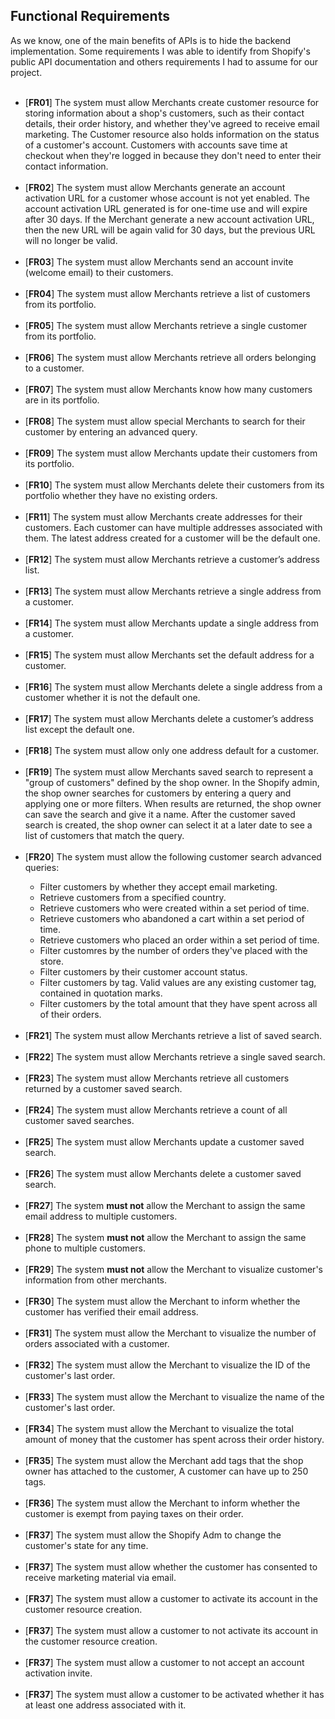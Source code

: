 <div>
  <h2>Functional Requirements</h2>
	As we know, one of the main benefits of APIs is to hide the backend implementation. Some requirements I was able to identify from Shopify's public API documentation and others requirements I had to assume for our project.<br><br>
</div>

<ul>
	<li>[<b>FR01</b>] The system must allow Merchants create customer resource for storing information about a shop's customers, such as their contact details, their order history, and whether they've agreed to receive email marketing. The Customer resource also holds information on the status of a customer's account. Customers with accounts save time at checkout when they're logged in because they don't need to enter their contact information.</li>
	<br>
	<li>[<b>FR02</b>] The system must allow Merchants generate an account activation URL for a customer whose account is not yet enabled. The account activation URL generated is for one-time use and will expire after 30 days. If the Merchant generate a new account activation URL, then the new URL will be again valid for 30 days, but the previous URL will no longer be valid.</li>
	<br>
	<li>[<b>FR03</b>] The system must allow Merchants send an account invite (welcome email) to their customers.</li>
	<br>
	<li>[<b>FR04</b>] The system must allow Merchants retrieve a list of customers from its portfolio.</li>
	<br>
	<li>[<b>FR05</b>] The system must allow Merchants retrieve a single customer from its portfolio.</li>
	<br>
	<li>[<b>FR06</b>] The system must allow Merchants retrieve all orders belonging to a customer.</li>
	<br>
	<li>[<b>FR07</b>] The system must allow Merchants know how many customers are in its portfolio.</li>
	<br>
	<li>[<b>FR08</b>] The system must allow special Merchants to search for their customer by entering an advanced query.</li>
	<br>
	<li>[<b>FR09</b>] The system must allow Merchants update their customers from its portfolio.</li>
	<br>
	<li>[<b>FR10</b>] The system must allow Merchants delete their customers from its portfolio whether they have no existing orders.</li>
	<br>
	<li>[<b>FR11</b>] The system must allow Merchants create addresses for their customers. Each customer can have multiple addresses associated with them. The latest address created for a customer will be the default one.</li>
	<br>
	<li>[<b>FR12</b>] The system must allow Merchants retrieve a customer’s address list.</li>
	<br>
	<li>[<b>FR13</b>] The system must allow Merchants retrieve a single address from a customer.</li>
	<br>
	<li>[<b>FR14</b>] The system must allow Merchants update a single address from a customer.</li>
	<br>
	<li>[<b>FR15</b>] The system must allow Merchants set the default address for a customer.</li>
	<br>
	<li>[<b>FR16</b>] The system must allow Merchants delete a single address from a customer whether it is not the default one.</li>
	<br>
	<li>[<b>FR17</b>] The system must allow Merchants delete a customer’s address list except the default one.</li>
	<br>
	<li>[<b>FR18</b>] The system must allow only one address default for a customer.</li>	
	<br>
	<li>[<b>FR19</b>] The system must allow Merchants saved search to represent a "group of customers" defined by the shop owner. In the Shopify admin, the shop owner searches for customers by entering a query and applying one or more filters. When results are returned, the shop owner can save the search and give it a name. After the customer saved search is created, the shop owner can select it at a later date to see a list of customers that match the query.</li>	
	<br>
	<li>[<b>FR20</b>] The system must allow the following customer search advanced queries:</li>
	  <ul>
	    <li>Filter customers by whether they accept email marketing.</li>
	    <li>Retrieve customers from a specified country.</li>
	    <li>Retrieve customers who were created within a set period of time.</li>
	    <li>Retrieve customers who abandoned a cart within a set period of time.</li>
            <li>Retrieve customers who placed an order within a set period of time.</li>
	    <li>Filter customres by the number of orders they've placed with the store.</li>
	    <li>Filter customers by their customer account status.</li>
	    <li>Filter customers by tag. Valid values are any existing customer tag, contained in quotation marks.</li>
	    <li>Filter customers by the total amount that they have spent across all of their orders.</li>
	  </ul>
	<br>
	<li>[<b>FR21</b>] The system must allow Merchants retrieve a list of saved search.</li>	
	<br>
	<li>[<b>FR22</b>] The system must allow Merchants retrieve a single saved search.</li>	
	<br>
	<li>[<b>FR23</b>] The system must allow Merchants retrieve all customers returned by a customer saved search.</li>	
	<br>
	<li>[<b>FR24</b>] The system must allow Merchants retrieve a count of all customer saved searches.</li>	
	<br>
	<li>[<b>FR25</b>] The system must allow Merchants update a customer saved search.</li>	
	<br>
	<li>[<b>FR26</b>] The system must allow Merchants delete a customer saved search.</li>	
	<br>
	<li>[<b>FR27</b>] The system <b>must not</b> allow the Merchant to assign the same email address to multiple customers.</li>	
	<br>
	<li>[<b>FR28</b>] The system <b>must not</b> allow the Merchant to assign the same phone to multiple customers.</li>	
	<br>
	<li>[<b>FR29</b>] The system <b>must not</b> allow the Merchant to visualize customer's information from other merchants.</li>	
	<br>
	<li>[<b>FR30</b>] The system must allow the Merchant to inform whether the customer has verified their email address.</li>	
	<br>
	<li>[<b>FR31</b>] The system must allow the Merchant to visualize the number of orders associated with a customer.</li>	
	<br>
	<li>[<b>FR32</b>] The system must allow the Merchant to visualize the ID of the customer's last order.</li>	
	<br>
	<li>[<b>FR33</b>] The system must allow the Merchant to visualize the name of the customer's last order.</li>	
	<br>
	<li>[<b>FR34</b>] The system must allow the Merchant to visualize the total amount of money that the customer has spent across their order history.</li>	
	<br>
	<li>[<b>FR35</b>] The system must allow the Merchant add tags that the shop owner has attached to the customer, A customer can have up to 250 tags.</li>	
	<br>
	<li>[<b>FR36</b>] The system must allow the Merchant to inform whether the customer is exempt from paying taxes on their order.</li>	
	<br>
	<li>[<b>FR37</b>] The system must allow the Shopify Adm to change the customer's state for any time.</li>	
	<br>
	<li>[<b>FR37</b>] The system must allow whether the customer has consented to receive marketing material via email.</li>	
	<br>
	<li>[<b>FR37</b>] The system must allow a customer to activate its account in the customer resource creation.</li>	
	<br>
	<li>[<b>FR37</b>] The system must allow a customer to not activate its account in the customer resource creation.</li>	
	<br>
	<li>[<b>FR37</b>] The system must allow a customer to not accept an account activation invite.</li>	
	<br>
	<li>[<b>FR37</b>] The system must allow a customer to be activated whether it has at least one address associated with it.</li>	
	<br>
<ul>
